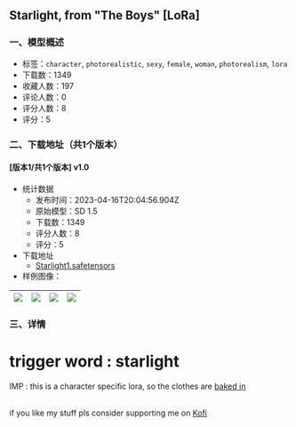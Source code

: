 ## Starlight, from "The Boys" [LoRa]
### 一、模型概述

- 标签：`character`, `photorealistic`, `sexy`, `female`, `woman`, `photorealism`, `lora`
- 下载数：1349
- 收藏人数：197
- 评论人数：0
- 评分人数：8
- 评分：5

### 二、下载地址（共1个版本）

#### [版本1/共1个版本] v1.0

- 统计数据
  - 发布时间：2023-04-16T20:04:56.904Z
  - 原始模型：SD 1.5
  - 下载数：1349
  - 评分人数：8
  - 评分：5
- 下载地址
  - [Starlight1.safetensors](https://civitai.com/api/download/models/47392)
- 样例图像：

| <img src="https://image.civitai.com/xG1nkqKTMzGDvpLrqFT7WA/fdba6289-0f25-481e-762a-607b5b40ed00/width=450/510928.jpeg" /> | <img src="https://image.civitai.com/xG1nkqKTMzGDvpLrqFT7WA/e16f95c8-e2eb-4ebb-4b5c-f0abd0ac7000/width=450/510964.jpeg" /> | <img src="https://image.civitai.com/xG1nkqKTMzGDvpLrqFT7WA/aca19722-f042-4e66-e825-60cfa4c66c00/width=450/511032.jpeg" /> | <img src="https://image.civitai.com/xG1nkqKTMzGDvpLrqFT7WA/e6bbfad1-f3a7-468d-61c0-52cf0e44f300/width=450/511035.jpeg" /> |
| ---- | ---- | ---- | ---- |


### 三、详情
<h1>trigger word : starlight</h1><p>IMP : this is a character specific lora, so the clothes are <u>baked in</u></p><p><br />if you like my stuff pls consider supporting me on <a target="_blank" rel="ugc" href="https://ko-fi.com/dogucat">Kofi</a><br /></p>